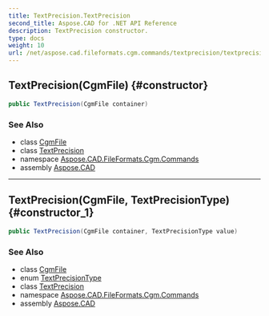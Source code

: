 ```yaml
---
title: TextPrecision.TextPrecision
second_title: Aspose.CAD for .NET API Reference
description: TextPrecision constructor. 
type: docs
weight: 10
url: /net/aspose.cad.fileformats.cgm.commands/textprecision/textprecision/
---
```

## TextPrecision(CgmFile) {#constructor}

```csharp
public TextPrecision(CgmFile container)
```

### See Also

* class [CgmFile](../../../aspose.cad.fileformats.cgm/cgmfile/)
* class [TextPrecision](../)
* namespace [Aspose.CAD.FileFormats.Cgm.Commands](../../textprecision/)
* assembly [Aspose.CAD](../../../)

---

## TextPrecision(CgmFile, TextPrecisionType) {#constructor_1}

```csharp
public TextPrecision(CgmFile container, TextPrecisionType value)
```

### See Also

* class [CgmFile](../../../aspose.cad.fileformats.cgm/cgmfile/)
* enum [TextPrecisionType](../../textprecisiontype/)
* class [TextPrecision](../)
* namespace [Aspose.CAD.FileFormats.Cgm.Commands](../../textprecision/)
* assembly [Aspose.CAD](../../../)


